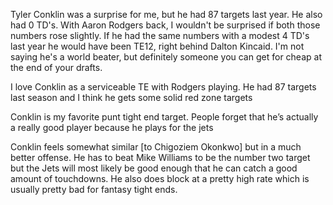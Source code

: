 Tyler Conklin was a surprise for me, but he had 87 targets last year. He also had 0 TD's. With Aaron Rodgers back, I wouldn't be surprised if both those numbers rose slightly. If he had the same numbers with a modest 4 TD's last year he would have been TE12, right behind Dalton Kincaid. I'm not saying he's a world beater, but definitely someone you can get for cheap at the end of your drafts. 

I love Conklin as a serviceable TE with Rodgers playing. He had 87 targets last season and I think he gets some solid red zone targets

Conklin is my favorite punt tight end target. People forget that he’s actually a really good player because he plays for the jets

Conklin feels somewhat similar [to Chigoziem Okonkwo] but in a much better offense. He has to beat Mike Williams to be the number two target but the Jets will most likely be good enough that he can catch a good amount of touchdowns. He also does block at a pretty high rate which is usually pretty bad for fantasy tight ends.